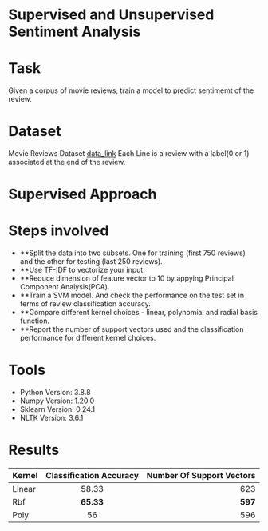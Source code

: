 # Supervised and Unsupervised Sentiment Analysis

# Task
Given a corpus of movie reviews, train a model to predict sentimemt of the review.

# Dataset
Movie Reviews Dataset [data_link](http://www.leap.ee.iisc.ac.in/sriram/teaching/MLSP21/assignments/movieReviews1000.txt)
Each Line is a review with a label(0 or 1) associated at the end of the review.

# Supervised Approach

# Steps involved
- **Split the data into two subsets. One for training (first 750 reviews) and the other for testing (last 250 reviews). 
- **Use TF-IDF to vectorize your input.
- **Reduce dimension of feature vector to 10 by appying Principal Component Analysis(PCA).
- **Train a SVM model. And check the performance on the test set in terms of review classification accuracy.
- **Compare different kernel choices - linear, polynomial and radial basis function.
- **Report the number of support vectors used and the classification performance for different kernel choices.

# Tools
- Python Version: 3.8.8
- Numpy Version: 1.20.0
- Sklearn Version: 0.24.1
- NLTK Version: 3.6.1

# Results

| Kernel       | Classification Accuracy           | Number Of Support Vectors |
| ------------- |:-------------:| -----:|
| Linear      | 58.33 | 623 |
| Rbf  | **65.33**      |   **597** |
| Poly   | 56     | 596  |
